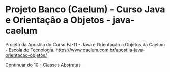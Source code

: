 # Projeto Banco (Caelum) - Curso Java e Orientação a Objetos - java-caelum
 Projeto da Apostila do Curso FJ-11 - Java e Orientação a Objetos da Caelum - Escola de Tecnologia.
https://www.caelum.com.br/apostila-java-orientacao-objetos/
 
Continuar do 10 - Classes Abstratas
